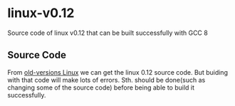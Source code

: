 # linux-v0.12
Source code of linux v0.12 that can be built successfully with GCC 8

## Source Code
From [old-versions Linux](https://mirrors.edge.kernel.org/pub/linux/kernel/Historic/old-versions/) we can get the linux 0.12 source code. But buiding with that code will make lots of errors. Sth. should be done(such as changing some of the source code) before being able to build it successfully.
